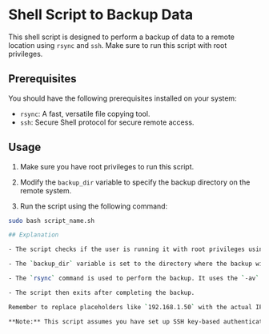 # Shell Script to Backup Data

This shell script is designed to perform a backup of data to a remote location using `rsync` and `ssh`. Make sure to run this script with root privileges.

## Prerequisites

You should have the following prerequisites installed on your system:

- `rsync`: A fast, versatile file copying tool.
- `ssh`: Secure Shell protocol for secure remote access.

## Usage

1. Make sure you have root privileges to run this script.

2. Modify the `backup_dir` variable to specify the backup directory on the remote system.

3. Run the script using the following command:

```bash
sudo bash script_name.sh

## Explanation

- The script checks if the user is running it with root privileges using the `whoami` command.

- The `backup_dir` variable is set to the directory where the backup will be stored on the remote system.

- The `rsync` command is used to perform the backup. It uses the `-av` flags for archive mode and verbose output. The `-e` flag specifies the SSH command to use for the remote connection.

- The script then exits after completing the backup.

Remember to replace placeholders like `192.168.1.50` with the actual IP address of your remote system and adjust paths as needed.

**Note:** This script assumes you have set up SSH key-based authentication between the local and remote systems to avoid manual password prompts during the backup process.
